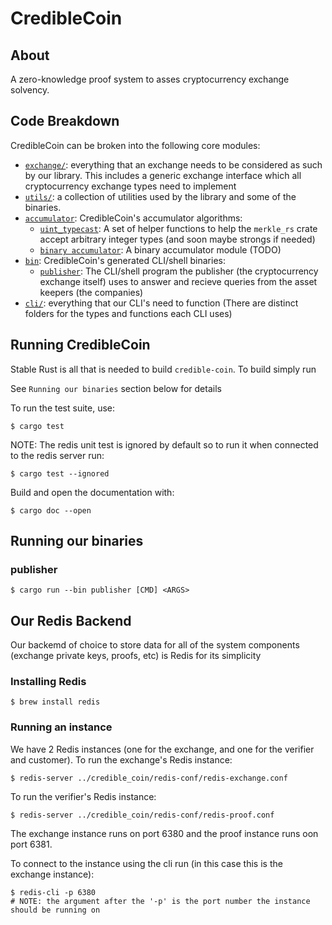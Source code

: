 # CredibleCoin

## About

A zero-knowledge proof system to asses cryptocurrency exchange solvency.

## Code Breakdown

CredibleCoin can be broken into the following core modules:

- [`exchange/`](src/exchange/): everything that an exchange needs to be considered as such by our library. This includes a generic exchange interface which all cryptocurrency exchange types need to implement
- [`utils/`](src/utils/): a collection of utilities used by the library and some of the binaries.
- [`accumulator`](src/accumulator/): CredibleCoin's accumulator algorithms:
  - [`uint_typecast`](src/accumulator/uint_typecast.rs/): A set of helper functions to help the `merkle_rs` crate accept arbitrary integer types (and soon maybe strongs if needed)
  - [`binary accumulator`](src/accumulator/binacc/): A binary accumulator module (TODO)
- [`bin`](src/bin/): CredibleCoin's generated CLI/shell binaries:
  - [`publisher`](src/bin/publisher.rs): The CLI/shell program the publisher (the cryptocurrency exchange itself) uses to answer and recieve queries from the asset keepers (the companies)
- [`cli/`](src/cli/): everything that our CLI's need to function (There are distinct folders for the types and functions each CLI uses)

## Running CredibleCoin

Stable Rust is all that is needed to build `credible-coin`. To build simply run

See `Running our binaries` section below for details

To run the test suite, use:

```console
$ cargo test
```
NOTE: The redis unit test is ignored by default so to run it when connected to the redis server run:
```console
$ cargo test --ignored
```

Build and open the documentation with:

```console
$ cargo doc --open
```
## Running our binaries
### publisher
```console
$ cargo run --bin publisher [CMD] <ARGS>
```
## Our Redis Backend
Our backemd of choice to store data for all of the system components (exchange private keys, proofs, etc)
is Redis for its simplicity

### Installing Redis
```console
$ brew install redis
```

### Running an instance
We have 2 Redis instances (one for the exchange, and one for the verifier and customer). 
To run the exchange's Redis instance:

```console
$ redis-server ../credible_coin/redis-conf/redis-exchange.conf
```
To run the verifier's Redis instance:

```console
$ redis-server ../credible_coin/redis-conf/redis-proof.conf
```
The exchange instance runs on port 6380 and the proof instance runs oon port 6381. 

To connect to the instance using the cli run (in this case this is the exchange instance): 
```console
$ redis-cli -p 6380
# NOTE: the argument after the '-p' is the port number the instance should be running on
```